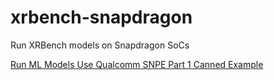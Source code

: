 # xrbench-snapdragon

Run XRBench models on Snapdragon SoCs

[Run ML Models Use Qualcomm SNPE Part 1 Canned Example](https://publish.obsidian.md/jimw/Publish/Run+ML+Models+Use+Qualcomm+SNPE+Part+1+Canned+Example)

